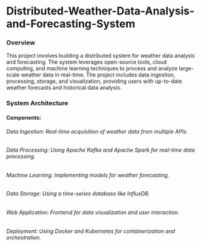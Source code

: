 # Distributed-Weather-Data-Analysis-and-Forecasting-System

### Overview
This project involves building a distributed system for weather data analysis and forecasting. The system leverages open-source tools, cloud computing, and machine learning techniques to process and analyze large-scale weather data in real-time. The project includes data ingestion, processing, storage, and visualization, providing users with up-to-date weather forecasts and historical data analysis.

### System Architecture
#### Components:

###### Data Ingestion: Real-time acquisition of weather data from multiple APIs.
###### Data Processing: Using Apache Kafka and Apache Spark for real-time data processing.
###### Machine Learning: Implementing models for weather forecasting.
###### Data Storage: Using a time-series database like InfluxDB.
###### Web Application: Frontend for data visualization and user interaction.
###### Deployment: Using Docker and Kubernetes for containerization and orchestration.
